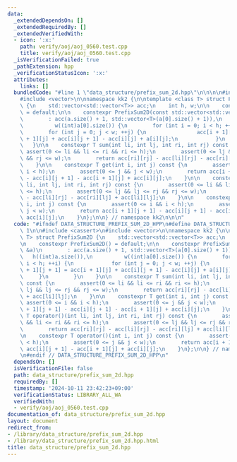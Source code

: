 ```yaml
---
data:
  _extendedDependsOn: []
  _extendedRequiredBy: []
  _extendedVerifiedWith:
  - icon: ':x:'
    path: verify/aoj/aoj_0560.test.cpp
    title: verify/aoj/aoj_0560.test.cpp
  _isVerificationFailed: true
  _pathExtension: hpp
  _verificationStatusIcon: ':x:'
  attributes:
    links: []
  bundledCode: "#line 1 \"data_structure/prefix_sum_2d.hpp\"\n\n\n\n#include <cassert>\n\
    #include <vector>\n\nnamespace kk2 {\n\ntemplate <class T> struct PrefixSum2D\
    \ {\n    std::vector<std::vector<T>> acc;\n    int h, w;\n\n    constexpr PrefixSum2D()\
    \ = default;\n\n    constexpr PrefixSum2D(const std::vector<std::vector<T>> &a)\n\
    \        : acc(a.size() + 1, std::vector<T>(a[0].size() + 1)),\n          h((int)a.size()),\n\
    \          w((int)a[0].size()) {\n        for (int i = 0; i < h; ++i) {\n    \
    \        for (int j = 0; j < w; ++j) {\n                acc[i + 1][j + 1] = acc[i\
    \ + 1][j] + acc[i][j + 1] - acc[i][j] + a[i][j];\n            }\n        }\n \
    \   }\n\n    constexpr T sum(int li, int lj, int ri, int rj) const {\n       \
    \ assert(0 <= li && li <= ri && ri <= h);\n        assert(0 <= lj && lj <= rj\
    \ && rj <= w);\n        return acc[ri][rj] - acc[li][rj] - acc[ri][lj] + acc[li][lj];\n\
    \    }\n\n    constexpr T get(int i, int j) const {\n        assert(0 <= i &&\
    \ i < h);\n        assert(0 <= j && j < w);\n        return acc[i + 1][j + 1]\
    \ - acc[i][j + 1] - acc[i + 1][j] + acc[i][j];\n    }\n\n    constexpr T operator()(int\
    \ li, int lj, int ri, int rj) const {\n        assert(0 <= li && li <= ri && ri\
    \ <= h);\n        assert(0 <= lj && lj <= rj && rj <= w);\n        return acc[ri][rj]\
    \ - acc[li][rj] - acc[ri][lj] + acc[li][lj];\n    }\n\n    constexpr T operator()(int\
    \ i, int j) const {\n        assert(0 <= i && i < h);\n        assert(0 <= j &&\
    \ j < w);\n        return acc[i + 1][j + 1] - acc[i][j + 1] - acc[i + 1][j] +\
    \ acc[i][j];\n    }\n};\n\n} // namespace kk2\n\n\n"
  code: "#ifndef DATA_STRUCTURE_PREFIX_SUM_2D_HPP\n#define DATA_STRUCTURE_PREFIX_SUM_2D_HPP\
    \ 1\n\n#include <cassert>\n#include <vector>\n\nnamespace kk2 {\n\ntemplate <class\
    \ T> struct PrefixSum2D {\n    std::vector<std::vector<T>> acc;\n    int h, w;\n\
    \n    constexpr PrefixSum2D() = default;\n\n    constexpr PrefixSum2D(const std::vector<std::vector<T>>\
    \ &a)\n        : acc(a.size() + 1, std::vector<T>(a[0].size() + 1)),\n       \
    \   h((int)a.size()),\n          w((int)a[0].size()) {\n        for (int i = 0;\
    \ i < h; ++i) {\n            for (int j = 0; j < w; ++j) {\n                acc[i\
    \ + 1][j + 1] = acc[i + 1][j] + acc[i][j + 1] - acc[i][j] + a[i][j];\n       \
    \     }\n        }\n    }\n\n    constexpr T sum(int li, int lj, int ri, int rj)\
    \ const {\n        assert(0 <= li && li <= ri && ri <= h);\n        assert(0 <=\
    \ lj && lj <= rj && rj <= w);\n        return acc[ri][rj] - acc[li][rj] - acc[ri][lj]\
    \ + acc[li][lj];\n    }\n\n    constexpr T get(int i, int j) const {\n       \
    \ assert(0 <= i && i < h);\n        assert(0 <= j && j < w);\n        return acc[i\
    \ + 1][j + 1] - acc[i][j + 1] - acc[i + 1][j] + acc[i][j];\n    }\n\n    constexpr\
    \ T operator()(int li, int lj, int ri, int rj) const {\n        assert(0 <= li\
    \ && li <= ri && ri <= h);\n        assert(0 <= lj && lj <= rj && rj <= w);\n\
    \        return acc[ri][rj] - acc[li][rj] - acc[ri][lj] + acc[li][lj];\n    }\n\
    \n    constexpr T operator()(int i, int j) const {\n        assert(0 <= i && i\
    \ < h);\n        assert(0 <= j && j < w);\n        return acc[i + 1][j + 1] -\
    \ acc[i][j + 1] - acc[i + 1][j] + acc[i][j];\n    }\n};\n\n} // namespace kk2\n\
    \n#endif // DATA_STRUCTURE_PREFIX_SUM_2D_HPP\n"
  dependsOn: []
  isVerificationFile: false
  path: data_structure/prefix_sum_2d.hpp
  requiredBy: []
  timestamp: '2024-10-11 23:42:23+09:00'
  verificationStatus: LIBRARY_ALL_WA
  verifiedWith:
  - verify/aoj/aoj_0560.test.cpp
documentation_of: data_structure/prefix_sum_2d.hpp
layout: document
redirect_from:
- /library/data_structure/prefix_sum_2d.hpp
- /library/data_structure/prefix_sum_2d.hpp.html
title: data_structure/prefix_sum_2d.hpp
---
```

